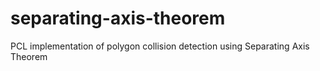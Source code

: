 # separating-axis-theorem
PCL implementation of polygon collision detection using Separating Axis Theorem
